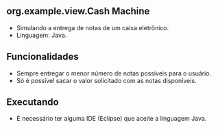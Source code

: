 org.example.view.Cash Machine 
----------
 *	Simulando a entrega de notas de um caixa eletrônico.
 *	Linguagem: Java.

Funcionalidades
---------
 *	Sempre entregar o menor número de notas possíveis para o usuário.
 *	Só é possível sacar o valor solicitado com as notas disponíveis.

Executando
---------
 *	É necessário ter alguma IDE (Eclipse) que aceite a linguagem Java.
